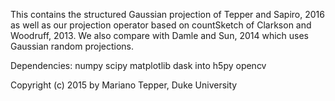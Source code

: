This contains the structured Gaussian projection of Tepper and Sapiro, 2016 as well as our projection operator based on countSketch of Clarkson and Woodruff, 2013. 
We also compare with Damle and Sun, 2014 which uses Gaussian random projections.

Dependencies:
numpy
scipy
matplotlib
dask
into
h5py
opencv

Copyright (c) 2015 by Mariano Tepper, Duke University
